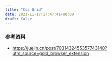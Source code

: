 ```yaml
---
title: "Css Grid"
date: 2021-11-17T17:47:41+08:00
draft: false
---
```



### 参考资料

- https://juejin.cn/post/7031432455357743140?utm_source=gold_browser_extension
